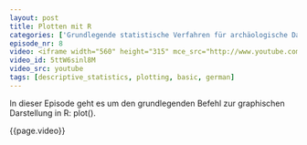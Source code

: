 ```yaml
---
layout: post
title: Plotten mit R
categories: ['Grundlegende statistische Verfahren für archäologische Datenanalyse in R 2012']
episode_nr: 8
video: <iframe width="560" height="315" mce_src="http://www.youtube.com/embed/5ttW6sinl8M" frameborder="0" allowfullscreen="" src="http://www.youtube.com/embed/5ttW6sinl8M"></iframe>
video_id: 5ttW6sinl8M
video_src: youtube
tags: [descriptive_statistics, plotting, basic, german]
---
```


In dieser Episode geht es um den grundlegenden Befehl zur graphischen Darstellung in R: plot().
<!--more-->
{{page.video}}
